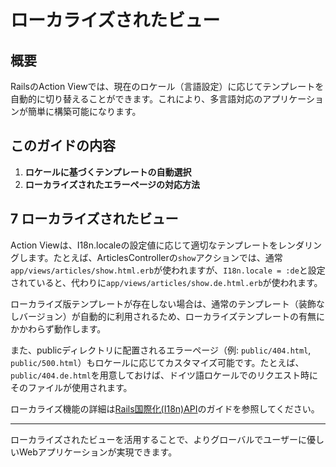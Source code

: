 # ローカライズされたビュー

## 概要
RailsのAction Viewでは、現在のロケール（言語設定）に応じてテンプレートを自動的に切り替えることができます。これにより、多言語対応のアプリケーションが簡単に構築可能になります。

## このガイドの内容
1. **ロケールに基づくテンプレートの自動選択**
2. **ローカライズされたエラーページの対応方法**

## 7 ローカライズされたビュー

Action Viewは、I18n.localeの設定値に応じて適切なテンプレートをレンダリングします。たとえば、ArticlesControllerの`show`アクションでは、通常`app/views/articles/show.html.erb`が使われますが、`I18n.locale = :de`と設定されていると、代わりに`app/views/articles/show.de.html.erb`が使われます。

ローカライズ版テンプレートが存在しない場合は、通常のテンプレート（装飾なしバージョン）が自動的に利用されるため、ローカライズテンプレートの有無にかかわらず動作します。

また、publicディレクトリに配置されるエラーページ（例: `public/404.html`, `public/500.html`）もロケールに応じてカスタマイズ可能です。たとえば、`public/404.de.html`を用意しておけば、ドイツ語ロケールでのリクエスト時にそのファイルが使用されます。

ローカライズ機能の詳細は[Rails国際化(I18n)API](https://guides.rubyonrails.org/i18n.html)のガイドを参照してください。

---

ローカライズされたビューを活用することで、よりグローバルでユーザーに優しいWebアプリケーションが実現できます。

